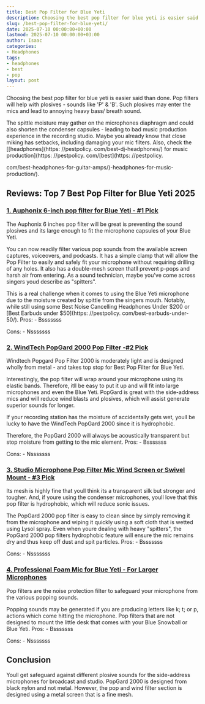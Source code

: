 ```yaml
---
title: Best Pop Filter for Blue Yeti
description: Choosing the best pop filter for blue yeti is easier said than done. Pop filters will help with plosives - sounds like 'P' & 'B'.
slug: /best-pop-filter-for-blue-yeti/
date: 2025-07-10 00:00:00+00:00
lastmod: 2025-07-10 00:00:00+03:00
author: Isaac
categories:
- Headphones
tags:
- headphones
- best
- pop
layout: post
---
```


Choosing the best pop filter for blue yeti is easier said than done. Pop filters will help with plosives - sounds like 'P' & 'B'. Such plosives may enter the mics and lead to annoying heavy bass/ breath sound.

The spittle moisture may gather on the microphones diaphragm and could also shorten the condenser capsules - leading to bad music production experience in the recording studio. Maybe you already know that close miking has setbacks, including damaging your mic filters. Also, check the [[headphones](https: //pestpolicy. com/best-dj-headphones/) for music production](https: //pestpolicy. com/[best](https: //pestpolicy.

com/best-headphones-for-guitar-amps/)-headphones-for-music-production/).

##  Reviews: Top 7 Best Pop Filter for Blue Yeti 2025

###  [1. Auphonix 6-inch pop filter for Blue Yeti - #1 Pick](https://www.amazon.com/dp/B00HBN6T1I/?tag=p-policy-20)

The Auphonix 6 inches pop filter will be great is preventing the sound plosives and its large enough to fit the microphone capsules of your Blue Yeti.

You can now readily filter various pop sounds from the available screen captures, voiceovers, and podcasts. It has a simple clamp that will allow the Pop Filter to easily and safely fit your microphone without requiring drilling of any holes. It also has a double-mesh screen thatll prevent p-pops and harsh air from entering. As a sound technician, maybe you've come across singers youd describe as "spitters".

This is a real challenge when it comes to using the Blue Yeti microphone due to the moisture created by spittle from the singers mouth. Notably, while still using some Best Noise Cancelling Headphones Under $200 or [Best Earbuds under $50](https: //pestpolicy. com/best-earbuds-under-50/). Pros: - Bsssssss

Cons: - Nsssssss

###  [2. WindTech PopGard 2000 Pop Filter -#2 Pick](https://www.amazon.com/dp/B00946ZJN4/?tag=p-policy-20)

Windtech Popgard Pop Filter 2000 is moderately light and is designed wholly from metal - and takes top stop for Best Pop Filter for Blue Yeti.

Interestingly, the pop filter will wrap around your microphone using its elastic bands. Therefore, itll be easy to put it up and will fit into large microphones and even the Blue Yeti. PopGard is great with the side-address mics and will reduce wind blasts and plosives, which will assist generate superior sounds for longer.

If your recording station has the moisture of accidentally gets wet, youll be lucky to have the WindTech PopGard 2000 since it is hydrophobic.

Therefore, the PopGard 2000 will always be acoustically transparent but stop moisture from getting to the mic element. Pros: - Bsssssss

Cons: - Nsssssss

###  [3. Studio Microphone Pop Filter Mic Wind Screen or Swivel Mount - #3 Pick](https://www.amazon.com/dp/B008AOH1O6/?tag=p-policy-20)

Its mesh is highly fine that youll think its a transparent silk but stronger and tougher. And, if youre using the condenser microphones, youll love that this pop filter is hydrophobic, which will reduce sonic issues.

The PopGard 2000 pop filter is easy to clean since by simply removing it from the microphone and wiping it quickly using a soft cloth that is wetted using Lysol spray. Even when youre dealing with heavy "spitters", the PopGard 2000 pop filters hydrophobic feature will ensure the mic remains dry and thus keep off dust and spit particles. Pros: - Bsssssss

Cons: - Nsssssss

###  [4. Professional Foam Mic for Blue Yeti - For Larger Microphones](https://www.amazon.com/dp/B017PH9682/?tag=p-policy-20)

Pop filters are the noise protection filter to safeguard your microphone from the various popping sounds.

Popping sounds may be generated if you are producing letters like k; t; or p, actions which come hitting the microphone. Pop filters that are not designed to mount the little desk that comes with your Blue Snowball or Blue Yeti. Pros: - Bsssssss

Cons: - Nsssssss

##  Conclusion

Youll get safeguard against different plosive sounds for the side-address microphones for broadcast and studio. PopGard 2000 is designed from black nylon and not metal. However, the pop and wind filter section is designed using a metal screen that is a fine mesh.
